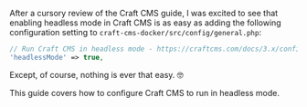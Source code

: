 After a cursory review of the Craft CMS guide, I was excited to see that enabling headless mode in Craft CMS is as easy as adding the following configuration setting to `craft-cms-docker/src/config/general.php`:

```php
// Run Craft CMS in headless mode - https://craftcms.com/docs/3.x/config/config-settings.html#headlessmode
'headlessMode' => true,
```

Except, of course, nothing is ever that easy. 🤓

This guide covers how to configure Craft CMS to run in headless mode.
